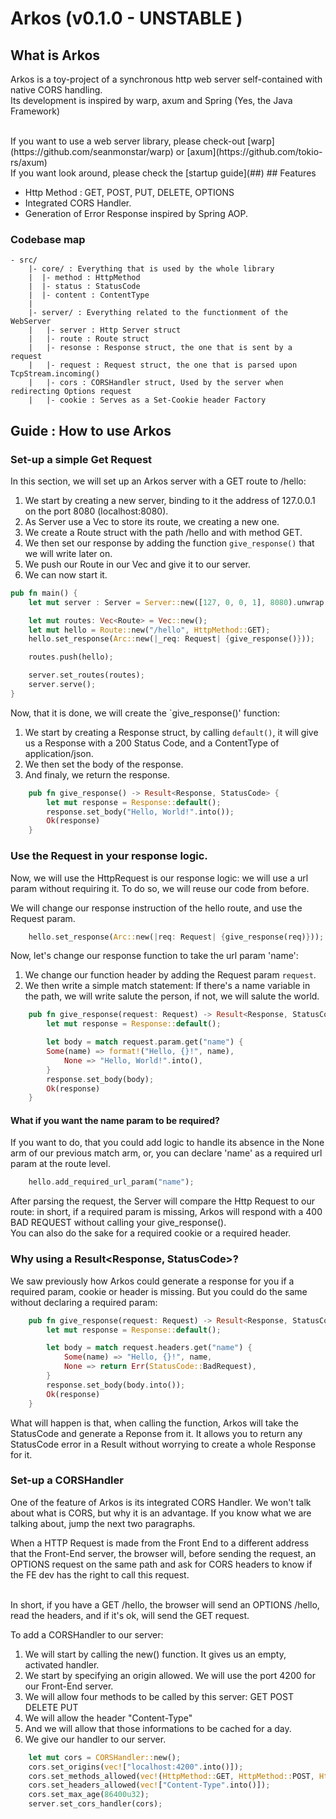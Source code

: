 # Arkos (v0.1.0 - UNSTABLE )


## What is Arkos

Arkos is a toy-project of a synchronous http web server self-contained with native CORS handling. <br>
Its development is inspired by warp, axum and Spring (Yes, the Java Framework)

<br> 
If you want to use a web server library, please check-out [warp](https://github.com/seanmonstar/warp) or [axum](https://github.com/tokio-rs/axum) 

<br>
If you want look around, please check the [startup guide](##)
## Features

* Http Method : GET, POST, PUT, DELETE, OPTIONS
* Integrated CORS Handler.
* Generation of Error Response inspired by Spring AOP.

### Codebase map

```
- src/
    |- core/ : Everything that is used by the whole library
    |  |- method : HttpMethod 
    |  |- status : StatusCode 
    |  |- content : ContentType
    |
    |- server/ : Everything related to the functionment of the WebServer
    |   |- server : Http Server struct
    |   |- route : Route struct
    |   |- resonse : Response struct, the one that is sent by a request
    |   |- request : Request struct, the one that is parsed upon TcpStream.incoming()
    |   |- cors : CORSHandler struct, Used by the server when redirecting Options request
    |   |- cookie : Serves as a Set-Cookie header Factory
```

## Guide : How to use Arkos

### Set-up a simple Get Request

In this section, we will set up an Arkos server with a GET route to /hello: <br>

1. We start by creating a new server, binding to it the address of 127.0.0.1 on the port 8080 (localhost:8080).
2. As Server use a Vec to store its route, we creating a new one.
3. We create a Route struct with the path /hello and with method GET. 
4. We then set our response by adding the function `give_response()` that we will write later on.
5. We push our Route in our Vec and give it to our server.
6. We can now start it.

```rust
pub fn main() {
    let mut server : Server = Server::new([127, 0, 0, 1], 8080).unwrap();

    let mut routes: Vec<Route> = Vec::new();
    let mut hello = Route::new("/hello", HttpMethod::GET);
    hello.set_response(Arc::new(|_req: Request| {give_response()}));

    routes.push(hello);

    server.set_routes(routes);
    server.serve();
}
```
Now, that it is done, we will create the `give_response()' function: <br>

1. We start by creating a Response struct, by calling `default()`, it will give us a Response with a 200 Status Code, and a ContentType of application/json.
2. We then set the body of the response.
3. And finaly, we return the response.
```rust
    pub fn give_response() -> Result<Response, StatusCode> {
        let mut response = Response::default();
        response.set_body("Hello, World!".into());
        Ok(response)
    }

```

### Use the Request in your response logic.

Now, we will use the HttpRequest is our response logic: we will use a url param without requiring it. To do so, we will reuse our code from before.

We will change our response instruction of the hello route, and use the Request param.

```rust
    hello.set_response(Arc::new(|req: Request| {give_response(req)}));
```

Now, let's change our response function to take the url param 'name':
1. We change our function header by adding the Request param `request`.
2. We then write a simple match statement: If there's a name variable in the path, we will write salute the person, if not, we will salute the world. 
```rust
    pub fn give_response(request: Request) -> Result<Response, StatusCode> {
        let mut response = Response::default();

        let body = match request.param.get("name") {
        Some(name) => format!("Hello, {}!", name),
            None => "Hello, World!".into(),
        }
        response.set_body(body);
        Ok(response)
    }
```

#### What if you want the name param to be required?

If you want to do, that you could add logic to handle its absence in the None arm of our previous match arm, or, you can declare 'name' as a required url param at the route level.

```rust
    hello.add_required_url_param("name");
```

After parsing the request, the Server will compare the Http Request to our route: in short, if a required param is missing, Arkos will respond with a 400 BAD REQUEST without calling your give_response(). <br>
You can also do the sake for a required cookie or a required header. 


### Why using a Result<Response, StatusCode>?

We saw previously how Arkos could generate a response for you if a required param, cookie or header is missing. But you could do the same without declaring a required param:

```rust
    pub fn give_response(request: Request) -> Result<Response, StatusCode> {
        let mut response = Response::default();

        let body = match request.headers.get("name") {
            Some(name) => "Hello, {}!", name,
            None => return Err(StatusCode::BadRequest),
        }
        response.set_body(body.into());
        Ok(response)
    }
```
 What will happen is that, when calling the function, Arkos will take the StatusCode and generate a Reponse from it. It allows you to return any StatusCode error in a Result without worrying to create a whole Response for it.

### Set-up a CORSHandler

One of the feature of Arkos is its integrated CORS Handler. We won't talk about what is CORS, but why it is an advantage. If you know what we are talking about, jump the next two paragraphs. <br>


When a HTTP Request is made from the Front End to a different address that the Front-End server, the browser will, before sending the request, an OPTIONS request on the same path and ask for CORS headers to know if the FE dev has the right to call this request. 

<br>
In short, if you have a GET /hello, the browser will send an OPTIONS /hello, read the headers, and if it's ok, will send the GET request. 

To add a CORSHandler to our server:
1. We will start by calling the new() function. It gives us an empty, activated handler.
2. We start by specifying an origin allowed. We will use the port 4200 for our Front-End server.
3. We will allow four methods to be called by this server: GET POST DELETE PUT
4. We will allow the header "Content-Type"
5. And we will allow that those informations to be cached for a day.
5. We give our handler to our server.

```rust
    let mut cors = CORSHandler::new();
    cors.set_origins(vec!["localhost:4200".into()]);
    cors.set_methods_allowed(vec!(HttpMethod::GET, HttpMethod::POST, HttpMethod::PUT, HttpMethod::DELETE));
    cors.set_headers_allowed(vec!["Content-Type".into()]);
    cors.set_max_age(86400u32);
    server.set_cors_handler(cors);
```


